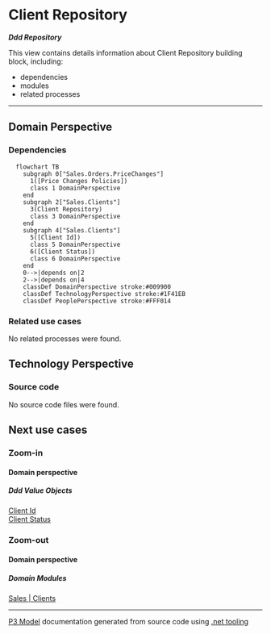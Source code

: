 ﻿
# Client Repository

***Ddd Repository***  

This view contains details information about Client Repository building block, including:
- dependencies
- modules
- related processes  

---



## Domain Perspective


### Dependencies

```mermaid
  flowchart TB
    subgraph 0["Sales.Orders.PriceChanges"]
      1([Price Changes Policies])
      class 1 DomainPerspective
    end
    subgraph 2["Sales.Clients"]
      3(Client Repository)
      class 3 DomainPerspective
    end
    subgraph 4["Sales.Clients"]
      5([Client Id])
      class 5 DomainPerspective
      6([Client Status])
      class 6 DomainPerspective
    end
    0-->|depends on|2
    2-->|depends on|4
    classDef DomainPerspective stroke:#009900
    classDef TechnologyPerspective stroke:#1F41EB
    classDef PeoplePerspective stroke:#FFF014
```

### Related use cases

No related processes were found.  

## Technology Perspective


### Source code

No source code files were found.  

## Next use cases


### Zoom-in


#### Domain perspective


##### Ddd Value Objects

[Client Id](ClientId.md)  
[Client Status](ClientStatus.md)  

### Zoom-out


#### Domain perspective


##### Domain Modules

[Sales | Clients](Clients-module.md)  

---

[P3 Model](https://github.com/P3-model/P3-model) documentation generated from source code using [.net tooling](https://github.com/P3-model/P3-model-dotnet)